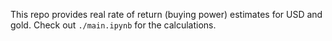This repo provides real rate of return (buying power) estimates for USD and gold. Check out `./main.ipynb` for the calculations.
